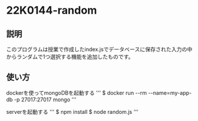 # 22K0144-random

## 説明
このプログラムは授業で作成したindex.jsでデータベースに保存された入力の中からランダムで1つ選択する機能を追加したものです。

## 使い方
dockerを使ってmongoDBを起動する
'''
$ docker run --rm --name=my-app-db -p 27017:27017 mongo
'''

serverを起動する
'''
$ npm install
$ node random.js
'''
